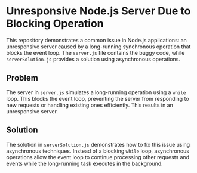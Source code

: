 # Unresponsive Node.js Server Due to Blocking Operation

This repository demonstrates a common issue in Node.js applications: an unresponsive server caused by a long-running synchronous operation that blocks the event loop. The `server.js` file contains the buggy code, while `serverSolution.js` provides a solution using asynchronous operations.

## Problem

The server in `server.js` simulates a long-running operation using a `while` loop. This blocks the event loop, preventing the server from responding to new requests or handling existing ones efficiently.  This results in an unresponsive server.

## Solution

The solution in `serverSolution.js` demonstrates how to fix this issue using asynchronous techniques. Instead of a blocking `while` loop, asynchronous operations allow the event loop to continue processing other requests and events while the long-running task executes in the background.